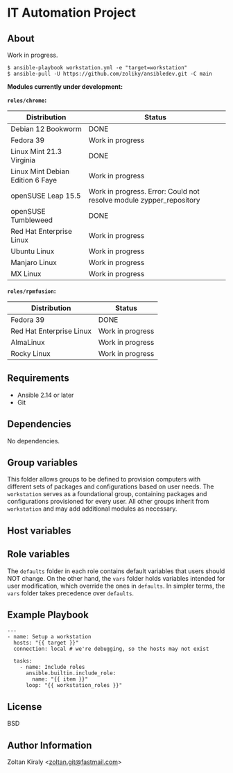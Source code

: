 IT Automation Project
=====================

About
-----

Work in progress.

```
$ ansible-playbook workstation.yml -e "target=workstation"
$ ansible-pull -U https://github.com/zoliky/ansibledev.git -C main
```

 
**Modules currently under development:**

**`roles/chrome`:**
 
| Distribution                            | Status           |
|-----------------------------------------|------------------|
| Debian 12 Bookworm                      | DONE             |
| Fedora 39                               | Work in progress |
| Linux Mint 21.3 Virginia                | DONE             |
| Linux Mint Debian Edition 6 Faye        | Work in progress |
| openSUSE Leap 15.5                      | Work in progress. Error: Could not resolve module zypper_repository |
| openSUSE Tumbleweed                     | DONE             |
| Red Hat Enterprise Linux                | Work in progress |
| Ubuntu Linux                            | Work in progress |
| Manjaro Linux                           | Work in progress |
| MX Linux                                | Work in progress |

**`roles/rpmfusion`:**
 
| Distribution                            | Status           |
|-----------------------------------------|------------------|
| Fedora 39                               | DONE             |
| Red Hat Enterprise Linux                | Work in progress |
| AlmaLinux                               | Work in progress |
| Rocky Linux                             | Work in progress |

Requirements
------------

- Ansible 2.14 or later
- Git

Dependencies
------------

No dependencies.

Group variables
---------------

This folder allows groups to be defined to provision computers with different sets of packages and configurations based on user needs. The `workstation` serves as a foundational group, containing packages and configurations provisioned for every user. All other groups inherit from `workstation` and may add additional modules as necessary.

Host variables
--------------

Role variables
--------------

The `defaults` folder in each role contains default variables that users should NOT change. On the other hand, the `vars` folder holds variables intended for user modification, which override the ones in `defaults`. In simpler terms, the `vars` folder takes precedence over `defaults`.

Example Playbook
----------------

```
---
- name: Setup a workstation
  hosts: "{{ target }}"
  connection: local # we're debugging, so the hosts may not exist

  tasks:
    - name: Include roles
      ansible.builtin.include_role:
        name: "{{ item }}"
      loop: "{{ workstation_roles }}"
```

License
-------

BSD

Author Information
------------------

Zoltan Kiraly &lt;zoltan.git@fastmail.com&gt;
